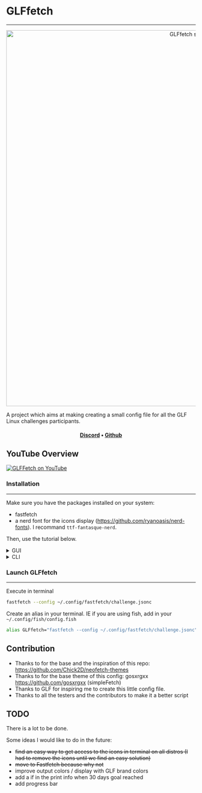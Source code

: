 # GLFfetch

---

<p align="center">
  <img width="1000" src="https://cdn.discordapp.com/attachments/1138590540573708338/1193941056597794856/image.png?ex=65ae8b42&is=659c1642&hm=ddf20509ec90979dd097c307d751c70d046a96c37b8f83c9af456fea5ce64198&" alt="GLFfetch screenshoot">
</p>

A project which aims at making creating a small config file for all the GLF Linux challenges participants.

<h4 align="center"> 
<a href="https://discord.gg/WCAKxxRA3t">Discord</a> • <a href="https://github.com/Gaming-Linux-FR">Github</a>
</h4>

## YouTube Overview

[![GLFFetch on YouTube](http://img.youtube.com/vi/zEoRNoo0WSQ/0.jpg)](http://www.youtube.com/watch?v=zEoRNoo0WSQ "Discover GLFFetch with A1RM4X")

### Installation 
---

Make sure you have the packages installed on your system:
- fastfetch
- a nerd font for the icons display (https://github.com/ryanoasis/nerd-fonts). I recommand ```ttf-fantasque-nerd```.

Then, use the tutorial below.

<details>
<summary> GUI </summary>

- Go to the `.config` directory in your home folder using your file manager.\
*Note: Press `Ctrl + H` to locate it, as it is a hidden directory.*
- Navigate into the `fastfetch` directory.

- Open the file `config.jsonc` with your preferred text editor and replace the text inside it with the config from this repo. Save the file and you're done!
</details>

<details>
<summary> CLI </summary>

1. Backup your config (if you have one) by running
```bash
cp ~/.config/fastfetch/config.jsonc ~/.config/fastfetch/configbackup.jsonc
```
you save your current config in the file `configbackup.jsonc`.

2. Clone this repository by running
```bash
git clone https://github.com/Gaming-Linux-FR/GLFfetch
```
in your preferred folder.

3. Run 
```bash
cp GLFfetch/challenge.jsonc > ~/.config/fastfetch/config.jsonc
cp GLFfetch/GLF.png ~/.config/fastfetch/GLF.png
```
</details>

### Launch GLFfetch
---

Execute in terminal

```bash
fastfetch --config ~/.config/fastfetch/challenge.jsonc
```

Create an alias in your terminal. IE if you are using fish, add in your ```~/.config/fish/config.fish```

```bash
alias GLFfetch="fastfetch --config ~/.config/fastfetch/challenge.jsonc"
```

Contribution
---

- Thanks to for the base and the inspiration of this repo: https://github.com/Chick2D/neofetch-themes
- Thanks to for the base theme of this config: gosxrgxx https://github.com/gosxrgxx (simpleFetch)
- Thanks to GLF for inspiring me to create this little config file.
- Thanks to all the testers and the contributors to make it a better script


TODO
---

There is a lot to be done.

Some ideas I would like to do in the future:
- ~~find an easy way to get access to the icons in terminal on all distros (I had to remove the icons until we find an easy solution)~~
- ~~move to Fastfetch because why not~~
- improve output colors / display with GLF brand colors
- add a if in the print info when 30 days goal reached
- add progress bar
